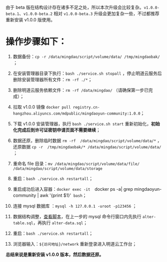 由于 beta 版在结构设计存在诸多不足之处，所以本次升级会比较复杂。`v1.0.0-beta.1`、`v1.0.0-beta.2` 相对 `v1.0.0-beta.3` 升级会更加复杂一些，不过都推荐重新安装 v1.0.0 版使用。

# 操作步骤如下：

1. 数据备份：`cp -r /data/mingdao/script/volume/data/ /tmp/mingdaobak/` ；

1. 在安装管理器目录下执行：`bash ./service.sh stopall` ，停止明道云服务后删除安装管理器所有文件：`rm -rf ./*`；

1. 删除明道云服务依赖文件：`rm -rf /data/mingdao/` （请确保第一步已完成）；

1. 拉取 v1.0.0 镜像 `docker pull registry.cn-hangzhou.aliyuncs.com/mdpublic/mingdaoyun-community:1.0.0`；

1. 下载 v1.0.0 安装管理器，执行 `bash ./service.sh start` 重新初始化，**初始化完成后到许可证密钥申请页面不需要继续**；

1. 数据还原，删除临时数据 `rm -rf  /data/mingdao/script/volume/data/*` ，还原数据 `cp -r  /tmp/mingdaobak/* /data/mingdao/script/volume/data/` ；
1. 重命名 file 目录：`mv /data/mingdao/script/volume/data/file/ /data/mingdao/script/volume/data/storage`

1. 重启：`bash ./service.sh restartall`；

1. 重启成功后进入容器：`docker exec -it  `docker ps -a| grep mingdaoyun-community | awk '{print $1}'` bash`；

1. 连接 mysql 数据库 ：`mysql -h 127.0.0.1 -uroot -p123456` ；

1. 数据结构调整，[查看脚本](https://github.com/mingdaocom/private-deployment/tree/master/v1.0.0/upgrade/db/mysql)，在上一步的 mysql 命令行窗口内先执行 `alter-table.sql`，再执行 `alter-data.sql`；

1. 重启：`bash ./service.sh restartall`；

1. 浏览器输入：`${访问地址}/network` 重新登录进入明道云工作台；


**总结来说是重新安装 v1.0.0 版本，然后数据还原。**